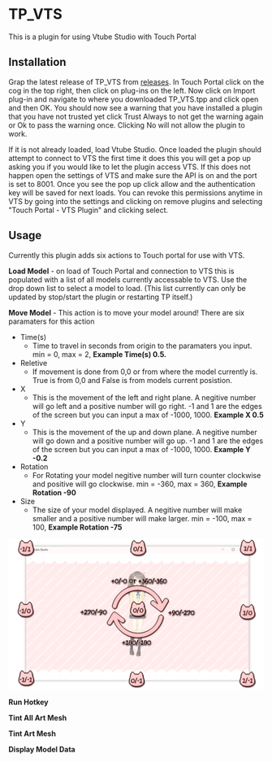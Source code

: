 # TP_VTS

This is a plugin for using Vtube Studio with Touch Portal

## Installation

Grap the latest release of TP_VTS from [releases](https://github.com/Wiccy84/TP_VTS/releases).
In Touch Portal click on the cog in the top right, then click on plug-ins on the left. Now click on Import plug-in and navigate to where you downloaded TP_VTS.tpp and click open and then OK. You should now see a warning that you have installed a plugin that you have not trusted yet click Trust Always to not get the warning again or Ok to pass the warning once. Clicking No will not allow the plugin to work.

If it is not already loaded, load Vtube Studio. Once loaded the plugin should attempt to connect to VTS the first time it does this you will get a pop up asking you if you would like to let the plugin access VTS. If this does not happen open the settings of VTS and make sure the API is on and the port is set to 8001. Once you see the pop up click allow and the authentication key will be saved for next loads. You can revoke this permissions anytime in VTS by going into the settings and clicking on remove plugins and selecting "Touch Portal - VTS Plugin" and clicking select.

## Usage

Currently this plugin adds six actions to Touch portal for use with VTS.

**Load Model** -  on load of Touch Portal and connection to VTS this is populated with a list of all models currently accessable to VTS. Use the drop down list to select a model to load. (This list currently can only be updated by stop/start the plugin or restarting TP itself.)

**Move Model** -  This action is to move your model around! There are six paramaters for this action
* Time(s)
  * Time to travel in seconds from origin to the paramaters you input. min = 0, max = 2, **Example Time(s) 0.5.**
* Reletive
  * If movement is done from 0,0 or from where the model currently is. True is from 0,0 and False is from models current posistion.
* X
  * This is the movement of the left and right plane. A negitive number will go left and a positive number will go right. -1 and 1 are the edges of the screen but you can input a max of -1000, 1000. **Example X 0.5**
* Y
  * This is the movement of the up and down plane. A negitive number will go down and a positive number will go up. -1 and 1 are the edges of the screen but you can input a max of -1000, 1000. **Example Y -0.2**
* Rotation
  * For Rotating your model negitive number will turn counter clockwise and positive will go clockwise. min = -360, max = 360, **Example Rotation -90**
* Size
  * The size of your model displayed. A negitive number will make smaller and a positive number will make larger. min = -100, max = 100, **Example Rotation -75**

![coordinate_explanation](images/coordinate_explanation.png)

**Run Hotkey**

**Tint All Art Mesh**

**Tint Art Mesh**

**Display Model Data**

